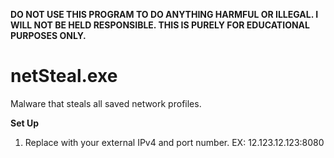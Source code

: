 **DO NOT USE THIS PROGRAM TO DO ANYTHING HARMFUL OR ILLEGAL. I WILL NOT BE HELD RESPONSIBLE. THIS IS PURELY FOR EDUCATIONAL PURPOSES ONLY.**
# netSteal.exe
Malware that steals all saved network profiles.

**Set Up**
1. Replace <SERVER ADDRESS> with your external IPv4 and port number. EX: 12.123.12.123:8080
